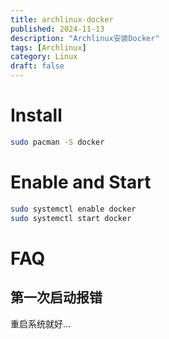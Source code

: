 ```yaml
---
title: archlinux-docker
published: 2024-11-13
description: "Archlinux安装Docker"
tags: [Archlinux]
category: Linux
draft: false
---
```


# Install

```bash
sudo pacman -S docker
```

# Enable and Start

```bash
sudo systemctl enable docker
sudo systemctl start docker
```

# FAQ

## 第一次启动报错

重启系统就好...
